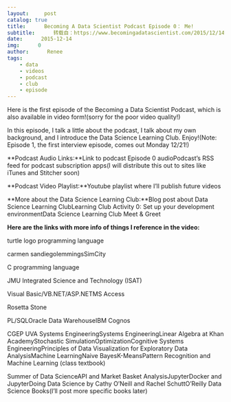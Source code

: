 ```yaml
---
layout:     post
catalog: true
title:      Becoming A Data Scientist Podcast Episode 0： Me!
subtitle:      转载自：https://www.becomingadatascientist.com/2015/12/14/becoming-a-data-scientist-podcast-episode-0-me/
date:      2015-12-14
img:      0
author:      Renee
tags:
    - data
    - videos
    - podcast
    - club
    - episode
---
```


Here is the first episode of the Becoming a Data Scientist Podcast, which is also available in video form!(sorry for the poor video quality!)

In this episode, I talk a little about the podcast, I talk about my own background, and I introduce the Data Science Learning Club. Enjoy!(Note: Episode 1, the first interview episode, comes out Monday 12/21!)

**Podcast Audio Links:**Link to podcast Episode 0 audioPodcast’s RSS feed for podcast subscription apps(I will distribute this out to sites like iTunes and Stitcher soon)

**Podcast Video Playlist:**Youtube playlist where I’ll publish future videos

**More about the Data Science Learning Club:**Blog post about Data Science Learning ClubLearning Club Activity 0: Set up your development environmentData Science Learning Club Meet & Greet

**Here are the links with more info of things I reference in the video:**

turtle logo programming language

carmen sandiegolemmingsSimCity

C programming language

JMU Integrated Science and Technology (ISAT)

Visual Basic/VB.NET/ASP.NETMS Access

Rosetta Stone

PL/SQLOracle Data WarehouseIBM Cognos

CGEP UVA Systems EngineeringSystems EngineeringLinear Algebra at Khan AcademyStochastic SimulationOptimizationCognitive Systems EngineeringPrinciples of Data Visualization for Exploratory Data AnalysisMachine LearningNaive BayesK-MeansPattern Recognition and Machine Learning (class textbook)

Summer of Data ScienceAPI and Market Basket AnalysisJupyterDocker and JupyterDoing Data Science by Cathy O’Neill and Rachel SchuttO’Reilly Data Science Books(I’ll post more specific books later)
